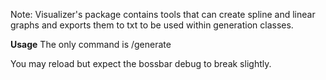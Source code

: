 Note: Visualizer's package contains tools that can create spline and linear graphs and exports them to txt to be used within generation classes.



**Usage**
The only command is /generate <worldname> 

You may reload but expect the bossbar debug to break slightly. 
